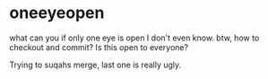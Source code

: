 # oneeyeopen
what can you if only one eye is open
I don't even know.
btw, how to checkout and commit?
Is this open to everyone?

Trying to suqahs merge, last one is really ugly.
